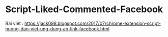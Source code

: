 # Script-Liked-Commented-Facebook
Bài viết : https://jack098.blogspot.com/2017/07/chrome-extension-script-huong-dan-viet-ung-dung-an-link-facebook.html
